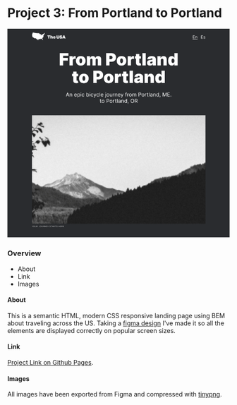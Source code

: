 # Project 3: From Portland to Portland
![](./design/banner.png?raw=true)

### Overview
* About
* Link
* Images

#### About

This is a semantic HTML, modern CSS responsive landing page using BEM about traveling across the US. Taking a [figma design](https://www.figma.com/file/AtbNbstbxWPcMqvF061V0R/Sprint-3%3A-From-Portland-to-Portland-%7C-desktop-%2B-mobile?node-id=0%3A1) I've made it so all the elements are displayed correctly on popular screen sizes. 


#### Link

[Project Link on Github Pages](https://wonka64.github.io/web_project_3/index.html).


#### Images

All images have been exported from Figma and compressed with [tinypng](https://tinypng.com/). 